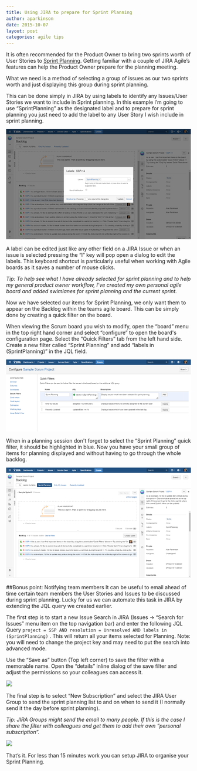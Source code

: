 ```yaml
---
title: Using JIRA to prepare for Sprint Planning
author: aparkinson
date: 2015-10-07
layout: post
categories: agile tips
---
```


It is often recommended for the Product Owner to bring two sprints worth of User Stories to [Sprint Planning](https://www.mountaingoatsoftware.com/agile/scrum/sprint-planning-meeting). Getting familiar with a couple of JIRA Agile’s features can help the Product Owner prepare for the planning meeting.

What we need is a method of selecting a group of issues as our two sprints worth and just displaying this group during sprint planning. 

This can be done simply in JIRA by using labels to identify any Issues/User Stories we want to include in Sprint planning. In this example I’m going to use “SprintPlanning” as the designated label and to prepare for sprint planning you just need to add the label to any User Story I wish include in sprint planning.

<img src="/assets/images/post/sprint-planning/add-sprint-planning-label.png"/>

A label can be edited just like any other field on a JIRA Issue or when an issue is selected pressing the “l” key will pop open a dialog to edit the labels. This keyboard shortcut is particularly useful when working with Agile boards as it saves a number of mouse clicks.

*Tip: To help see what I have already selected for sprint planning and to help my general product owner workflow, I’ve created my own personal agile board and added swimlanes for sprint planning and the current sprint.*

Now we have selected our items for Sprint Planning, we only want them to appear on the Backlog within the teams agile board. This can be simply done by creating a quick filter on the board.

When viewing the Scrum board you wish to modify, open the “board” menu in the top right hand corner and select “configure” to open the board's configuration page. Select the “Quick Filters” tab from the left hand side. Create a new filter called “Sprint Planning” and add “labels in (SprintPlanning)” in the JQL field.

<img src="/assets/images/post/sprint-planning/configure-sprint-planing-quick-filter.png"/>

When in a planning session don't forget to select the “Sprint Planning” quick filter, it should be highlighted in blue. Now you have your small group of items for planning displayed and without having to go through the whole backlog.

<img src="/assets/images/post/sprint-planning/sprint-planning.png"/>

##Bonus point: Notifying team members
It can be useful to email ahead of time certain team members the User Stories and Issues to be discussed during sprint planning. Lucky for us we can automate this task in JIRA by extending the JQL query we created earlier.

The first step is to start a new Issue Search in JIRA (Issues -> “Search for Issues” menu item on the top navigation bar) and enter the following JQL Query 
```project = SSP AND resolution = Unresolved AND labels in (SprintPlanning)```
. This will return all your items selected for Planning. Note: you will need to change the project key and may need to put the search into advanced mode.

Use the “Save as” button (Top left corner) to save the filter with a memorable name. Open the “details” inline dialog of the save filter and adjust the permissions so your colleagues can access it.

<img src="/assets/images/post/sprint-planning/issue-search.png"/>

The final step is to select “New Subscription” and select the JIRA User Group to send the sprint planning list to and on when to send it (I normally send it the day before sprint planning).

*Tip: JIRA Groups might send the email to many people. If this is the case I share the filter with colleagues and get them to add their own “personal subscription”.*

<img src="/assets/images/post/sprint-planning/share-filter.png"/>

That’s it. For less than 15 minutes work you can setup JIRA to organise your Sprint Planning.